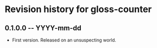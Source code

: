 # Revision history for gloss-counter

## 0.1.0.0 -- YYYY-mm-dd

* First version. Released on an unsuspecting world.
